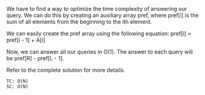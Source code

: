 We have to find a way to optimize the time complexity of answering our query.
We can do this by creating an auxiliary array pref,
where pref[i] is the sum of all elements from the beginning to the ith element.

We can easily create the pref array using the following equation:
pref[i] = pref[i - 1] + A[i]

Now, we can answer all our queries in O(1).
The answer to each query will be pref[R] - pref[L - 1].


Refer to the complete solution for more details.


    TC: O(N)
    SC: O(N)